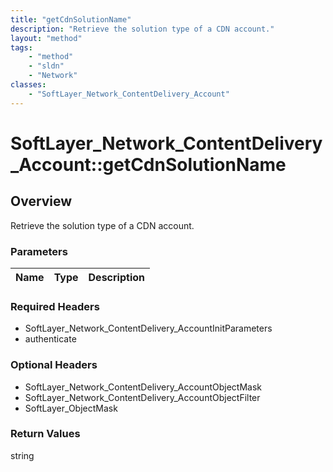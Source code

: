 ```yaml
---
title: "getCdnSolutionName"
description: "Retrieve the solution type of a CDN account."
layout: "method"
tags:
    - "method"
    - "sldn"
    - "Network"
classes:
    - "SoftLayer_Network_ContentDelivery_Account"
---
```

# SoftLayer_Network_ContentDelivery_Account::getCdnSolutionName
## Overview 
Retrieve the solution type of a CDN account.

### Parameters 
|Name | Type | Description |
| --- | --- | --- |


### Required Headers
* SoftLayer_Network_ContentDelivery_AccountInitParameters
* authenticate

### Optional Headers
* SoftLayer_Network_ContentDelivery_AccountObjectMask
* SoftLayer_Network_ContentDelivery_AccountObjectFilter
* SoftLayer_ObjectMask

### Return Values
string
